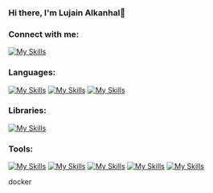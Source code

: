 ### Hi there, I'm Lujain Alkanhal👋

### Connect with me:
[![My Skills](https://skillicons.dev/icons?i=linkedin)](https://www.linkedin.com/in/lujainibraheem/)

### Languages:
[![My Skills](https://skillicons.dev/icons?i=swift)](https://developer.apple.com/swift/) [![My Skills](https://skillicons.dev/icons?i=java)](https://dev.java) [![My Skills](https://skillicons.dev/icons?i=mysql)](https://www.mysql.com) 

### Libraries:
[![My Skills](https://skillicons.dev/icons?i=spring)](https://spring.io)

### Tools:
[![My Skills](https://skillicons.dev/icons?i=idea)](https://www.jetbrains.com/idea/) [![My Skills](https://skillicons.dev/icons?i=firebase)](https://firebase.google.com) [![My Skills](https://skillicons.dev/icons?i=vscode)](https://code.visualstudio.com/) [![My Skills](https://skillicons.dev/icons?i=postman)](https://www.postman.com) [![My Skills](https://skillicons.dev/icons?i=datadrip)](https://www.postman.com) 








docker
<!--
**lujain2000-c/Lujain2000-c** is a ✨ _special_ ✨ repository because its `README.md` (this file) appears on your GitHub profile.

Here are some ideas to get you started:

- 🔭 I’m currently working on ...
- 🌱 I’m currently learning ...
- 👯 I’m looking to collaborate on ...
- 🤔 I’m looking for help with ...
- 💬 Ask me about ...
- 📫 How to reach me: ...
- 😄 Pronouns: ...
- ⚡ Fun fact: ...
-->
